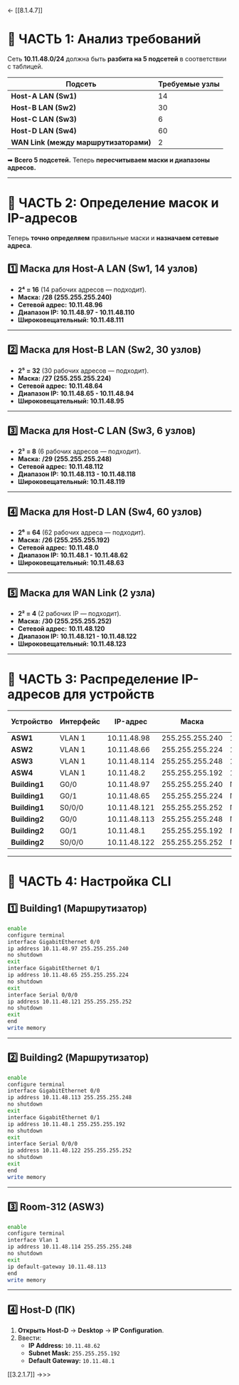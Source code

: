 <- [[8.1.4.7]] 
# **📌 ЧАСТЬ 1: Анализ требований**  
Сеть **10.11.48.0/24** должна быть **разбита на 5 подсетей** в соответствии с таблицей.


| **Подсеть**                           | **Требуемые узлы** |
| ------------------------------------- | ------------------ |
| **Host-A LAN (Sw1)**                  | 14                 |
| **Host-B LAN (Sw2)**                  | 30                 |
| **Host-C LAN (Sw3)**                  | 6                  |
| **Host-D LAN (Sw4)**                  | 60                 |
| **WAN Link (между маршрутизаторами)** | 2                  |

➡ **Всего 5 подсетей.** Теперь **пересчитываем маски и диапазоны адресов.**  

---

# **📌 ЧАСТЬ 2: Определение масок и IP-адресов**  
Теперь **точно определяем** правильные маски и **назначаем сетевые адреса**.

## **1️⃣ Маска для Host-A LAN (Sw1, 14 узлов)**  
- **2⁴ = 16** (14 рабочих адресов — подходит).  
- **Маска:** **/28 (255.255.255.240)**  
- **Сетевой адрес:** **10.11.48.96**  
- **Диапазон IP:** **10.11.48.97 - 10.11.48.110**  
- **Широковещательный:** **10.11.48.111**  

---

## **2️⃣ Маска для Host-B LAN (Sw2, 30 узлов)**  
- **2⁵ = 32** (30 рабочих адресов — подходит).  
- **Маска:** **/27 (255.255.255.224)**  
- **Сетевой адрес:** **10.11.48.64**  
- **Диапазон IP:** **10.11.48.65 - 10.11.48.94**  
- **Широковещательный:** **10.11.48.95**  

---

## **3️⃣ Маска для Host-C LAN (Sw3, 6 узлов)**  
- **2³ = 8** (6 рабочих адресов — подходит).  
- **Маска:** **/29 (255.255.255.248)**  
- **Сетевой адрес:** **10.11.48.112**  
- **Диапазон IP:** **10.11.48.113 - 10.11.48.118**  
- **Широковещательный:** **10.11.48.119**  

---

## **4️⃣ Маска для Host-D LAN (Sw4, 60 узлов)**  
- **2⁶ = 64** (62 рабочих адреса — подходит).  
- **Маска:** **/26 (255.255.255.192)**  
- **Сетевой адрес:** **10.11.48.0**  
- **Диапазон IP:** **10.11.48.1 - 10.11.48.62**  
- **Широковещательный:** **10.11.48.63**  

---

## **5️⃣ Маска для WAN Link (2 узла)**  
- **2² = 4** (2 рабочих IP — подходит).  
- **Маска:** **/30 (255.255.255.252)**  
- **Сетевой адрес:** **10.11.48.120**  
- **Диапазон IP:** **10.11.48.121 - 10.11.48.122**  
- **Широковещательный:** **10.11.48.123**  

---

# **📌 ЧАСТЬ 3: Распределение IP-адресов для устройств**  
| **Устройство** | **Интерфейс** | **IP-адрес** | **Маска** | **Основной шлюз** |
|------------|----------|-----------|-----------------|---------------|
| **ASW1** | VLAN 1 | 10.11.48.98 | 255.255.255.240 | 10.11.48.97 |
| **ASW2** | VLAN 1 | 10.11.48.66 | 255.255.255.224 | 10.11.48.65 |
| **ASW3** | VLAN 1 | 10.11.48.114 | 255.255.255.248 | 10.11.48.113 |
| **ASW4** | VLAN 1 | 10.11.48.2 | 255.255.255.192 | 10.11.48.1 |
| **Building1** | G0/0 | 10.11.48.97 | 255.255.255.240 | N/A |
| **Building1** | G0/1 | 10.11.48.65 | 255.255.255.224 | N/A |
| **Building1** | S0/0/0 | 10.11.48.121 | 255.255.255.252 | N/A |
| **Building2** | G0/0 | 10.11.48.113 | 255.255.255.248 | N/A |
| **Building2** | G0/1 | 10.11.48.1 | 255.255.255.192 | N/A |
| **Building2** | S0/0/0 | 10.11.48.122 | 255.255.255.252 | N/A |

---

# **📌 ЧАСТЬ 4: Настройка CLI**
## **1️⃣ Building1 (Маршрутизатор)**
```bash
enable
configure terminal
interface GigabitEthernet 0/0
ip address 10.11.48.97 255.255.255.240
no shutdown
exit
interface GigabitEthernet 0/1
ip address 10.11.48.65 255.255.255.224
no shutdown
exit
interface Serial 0/0/0
ip address 10.11.48.121 255.255.255.252
no shutdown
exit
end
write memory
```

---

## **2️⃣ Building2 (Маршрутизатор)**
```bash
enable
configure terminal
interface GigabitEthernet 0/0
ip address 10.11.48.113 255.255.255.248
no shutdown
exit
interface GigabitEthernet 0/1
ip address 10.11.48.1 255.255.255.192
no shutdown
exit
interface Serial 0/0/0
ip address 10.11.48.122 255.255.255.252
no shutdown
exit
end
write memory
```

---

## **3️⃣ Room-312 (ASW3)**
```bash
enable
configure terminal
interface Vlan 1
ip address 10.11.48.114 255.255.255.248
no shutdown
exit
ip default-gateway 10.11.48.113
end
write memory
```

---

## **4️⃣ Host-D (ПК)**
1. **Открыть Host-D** → **Desktop** → **IP Configuration**.
2. Ввести:
   - **IP Address:** `10.11.48.62`
   - **Subnet Mask:** `255.255.255.192`
   - **Default Gateway:** `10.11.48.1`


[[3.2.1.7]] ->>>